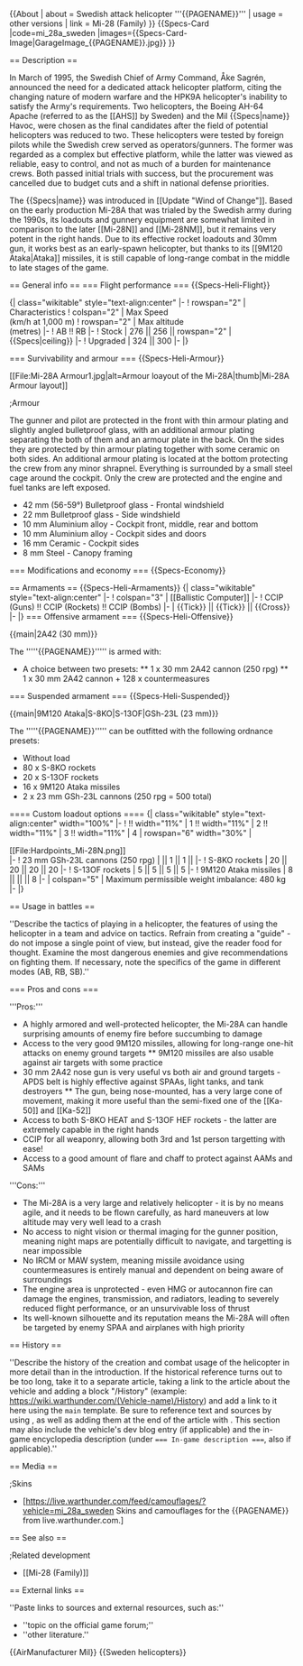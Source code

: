 {{About
| about = Swedish attack helicopter '''{{PAGENAME}}'''
| usage = other versions
| link = Mi-28 (Family)
}}
{{Specs-Card
|code=mi_28a_sweden
|images={{Specs-Card-Image|GarageImage_{{PAGENAME}}.jpg}}
}}

== Description ==
<!-- ''In the description, the first part should be about the history of and the creation and combat usage of the helicopter, as well as its key features. In the second part, tell the reader about the helicopter in the game. Insert a screenshot of the vehicle, so that if the novice player does not remember the vehicle by name, he will immediately understand what kind of vehicle the article is talking about.'' -->
In March of 1995, the Swedish Chief of Army Command, Åke Sagrén, announced the need for a dedicated attack helicopter platform, citing the changing nature of modern warfare and the HPK9A helicopter's inability to satisfy the Army's requirements. Two helicopters, the Boeing AH-64 Apache (referred to as the [[AHS]] by Sweden) and the Mil {{Specs|name}} Havoc, were chosen as the final candidates after the field of potential helicopters was reduced to two. These helicopters were tested by foreign pilots while the Swedish crew served as operators/gunners. The former was regarded as a complex but effective platform, while the latter was viewed as reliable, easy to control, and not as much of a burden for maintenance crews. Both passed initial trials with success, but the procurement was cancelled due to budget cuts and a shift in national defense priorities.

The {{Specs|name}} was introduced in [[Update "Wind of Change"]]. Based on the early production Mi-28A that was trialed by the Swedish army during the 1990s, its loadouts and gunnery equipment are somewhat limited in comparison to the later [[Mi-28N]] and [[Mi-28NM]], but it remains very potent in the right hands. Due to its effective rocket loadouts and 30mm gun, it works best as an early-spawn helicopter, but thanks to its [[9M120 Ataka|Ataka]] missiles, it is still capable of long-range combat in the middle to late stages of the game.

== General info ==
=== Flight performance ===
{{Specs-Heli-Flight}}
<!-- ''Describe how the helicopter behaves in the air. Speed, manoeuvrability, acceleration and allowable loads - these are the most important characteristics of the vehicle.'' -->

{| class="wikitable" style="text-align:center"
|-
! rowspan="2" | Characteristics
! colspan="2" | Max Speed<br>(km/h at 1,000 m)
! rowspan="2" | Max altitude<br>(metres)
|-
! AB !! RB
|-
! Stock
| 276 || 256 || rowspan="2" | {{Specs|ceiling}}
|-
! Upgraded
| 324 || 300
|-
|}

=== Survivability and armour ===
{{Specs-Heli-Armour}}
<!-- ''Examine the survivability of the helicopter. Note how vulnerable the structure is and how secure the pilot is, whether the fuel tanks are armoured, etc. Describe the armour, if there is any, and also mention the vulnerability of other critical systems.'' -->
[[File:Mi-28A Armour1.jpg|alt=Armour loayout of the Mi-28A|thumb|Mi-28A  Armour layout]]

;Armour

The gunner and pilot are protected in the front with thin armour plating and slightly angled bulletproof glass, with an additional armour plating separating the both of them and an armour plate in the back. On the sides they are protected by thin armour plating together with some ceramic on both sides. An additional armour plating is located at the bottom protecting the crew from any minor shrapnel. Everything is surrounded by a small steel cage around the cockpit. Only the crew are protected and the engine and fuel tanks are left exposed. 

* 42 mm (56-59°) Bulletproof glass - Frontal windshield
* 22 mm Bulletproof glass - Side windshield
* 10 mm Aluminium alloy - Cockpit front, middle, rear and bottom
* 10 mm Aluminium alloy - Cockpit sides and doors
* 16 mm Ceramic - Cockpit sides
* 8 mm Steel - Canopy framing

=== Modifications and economy ===
{{Specs-Economy}}

== Armaments ==
{{Specs-Heli-Armaments}}
{| class="wikitable" style="text-align:center"
|-
! colspan="3" | [[Ballistic Computer]]
|-
! CCIP (Guns) !! CCIP (Rockets) !! CCIP (Bombs)
|-
| {{Tick}} || {{Tick}} || {{Cross}}
|-
|}
=== Offensive armament ===
{{Specs-Heli-Offensive}}
<!-- ''Describe the offensive armament of the helicopter, if any. Describe how effective the cannons and machine guns are in battle, also what ammunition belts or drums are better to use. If there is no offensive weaponry, delete this subsection.'' -->
{{main|2A42 (30 mm)}}

The '''''{{PAGENAME}}''''' is armed with:

* A choice between two presets:
** 1 x 30 mm 2A42 cannon (250 rpg)
** 1 x 30 mm 2A42 cannon + 128 x countermeasures

=== Suspended armament ===
{{Specs-Heli-Suspended}}
<!-- ''Describe the helicopter's suspended armament: additional cannons under the winglets, any bombs, and rockets. Since any helicopter is essentially only a platform for suspended weaponry, this section is significant and deserves your special attention. If there is no suspended weaponry remove this subsection.'' -->
{{main|9M120 Ataka|S-8KO|S-13OF|GSh-23L (23 mm)}}

The '''''{{PAGENAME}}''''' can be outfitted with the following ordnance presets:

* Without load
* 80 x S-8KO rockets
* 20 x S-13OF rockets
* 16 x 9M120 Ataka missiles
* 2 x 23 mm GSh-23L cannons (250 rpg = 500 total)

==== Custom loadout options ====
{| class="wikitable" style="text-align:center" width="100%"
|-
! !! width="11%" | 1 !! width="11%" | 2 !! width="11%" | 3 !! width="11%" | 4
| rowspan="6" width="30%" | <div class="ttx-image">[[File:Hardpoints_Mi-28N.png]]</div>
|-
! 23 mm GSh-23L cannons (250 rpg)
| || 1 || 1 ||
|-
! S-8KO rockets
| 20 || 20 || 20 || 20
|-
! S-13OF rockets
| 5 || 5 || 5 || 5
|-
! 9M120 Ataka missiles
| 8 || || || 8
|-
| colspan="5" | Maximum permissible weight imbalance: 480 kg
|-
|}

== Usage in battles ==
<!-- ''Describe the tactics of playing in a helicopter, the features of using the helicopter in a team and advice on tactics. Refrain from creating a "guide" - do not impose a single point of view, but instead, give the reader food for thought. Examine the most dangerous enemies and give recommendations on fighting them. If necessary, note the specifics of the game in different modes (AB, RB, SB).'' -->
''Describe the tactics of playing in a helicopter, the features of using the helicopter in a team and advice on tactics. Refrain from creating a "guide" - do not impose a single point of view, but instead, give the reader food for thought. Examine the most dangerous enemies and give recommendations on fighting them. If necessary, note the specifics of the game in different modes (AB, RB, SB).''

=== Pros and cons ===
<!-- ''Summarise and briefly evaluate the vehicle in terms of its characteristics and combat effectiveness. Mark its pros and cons in the bulleted list. Try not to use more than 6 points for each of the characteristics. Avoid using categorical definitions such as "bad", "good" and the like - use substitutions with softer forms such as "inadequate" and "effective".'' -->

'''Pros:'''

* A highly armored and well-protected helicopter, the Mi-28A can handle surprising amounts of enemy fire before succumbing to damage
* Access to the very good 9M120 missiles, allowing for long-range one-hit attacks on enemy ground targets
** 9M120 missiles are also usable against air targets with some practice
* 30 mm 2A42 nose gun is very useful vs both air and ground targets - APDS belt is highly effective against SPAAs, light tanks, and tank destroyers
** The gun, being nose-mounted, has a very large cone of movement, making it more useful than the semi-fixed one of the [[Ka-50]] and [[Ka-52]]
* Access to both S-8KO HEAT and S-13OF HEF rockets - the latter are extremely capable in the right hands
* CCIP for all weaponry, allowing both 3rd and 1st person targetting with ease!
* Access to a good amount of flare and chaff to protect against AAMs and SAMs

'''Cons:'''

* The Mi-28A is a very large and relatively helicopter - it is by no means agile, and it needs to be flown carefully, as hard maneuvers at low altitude may very well lead to a crash
* No access to night vision or thermal imaging for the gunner position, meaning night maps are potentially difficult to navigate, and targetting is near impossible
* No IRCM or MAW system, meaning missile avoidance using countermeasures is entirely manual and dependent on being aware of surroundings
* The engine area is unprotected - even HMG or autocannon fire can damage the engines, transmission, and radiators, leading to severely reduced flight performance, or an unsurvivable loss of thrust
* Its well-known silhouette and its reputation means the Mi-28A will often be targeted by enemy SPAA and airplanes with high priority 

== History ==
<!-- ''Describe the history of the creation and combat usage of the helicopter in more detail than in the introduction. If the historical reference turns out to be too long, take it to a separate article, taking a link to the article about the vehicle and adding a block "/History" (example: <nowiki>https://wiki.warthunder.com/(Vehicle-name)/History</nowiki>) and add a link to it here using the <code>main</code> template. Be sure to reference text and sources by using <code><nowiki><ref></ref></nowiki></code>, as well as adding them at the end of the article with <code><nowiki><references /></nowiki></code>. This section may also include the vehicle's dev blog entry (if applicable) and the in-game encyclopedia description (under <code><nowiki>=== In-game description ===</nowiki></code>, also if applicable).'' -->
''Describe the history of the creation and combat usage of the helicopter in more detail than in the introduction. If the historical reference turns out to be too long, take it to a separate article, taking a link to the article about the vehicle and adding a block "/History" (example: <nowiki>https://wiki.warthunder.com/(Vehicle-name)/History</nowiki>) and add a link to it here using the <code>main</code> template. Be sure to reference text and sources by using <code><nowiki><ref></ref></nowiki></code>, as well as adding them at the end of the article with <code><nowiki><references /></nowiki></code>. This section may also include the vehicle's dev blog entry (if applicable) and the in-game encyclopedia description (under <code><nowiki>=== In-game description ===</nowiki></code>, also if applicable).''

== Media ==
<!-- ''Excellent additions to the article would be video guides, screenshots from the game, and photos.'' -->

;Skins
* [https://live.warthunder.com/feed/camouflages/?vehicle=mi_28a_sweden Skins and camouflages for the {{PAGENAME}} from live.warthunder.com.]

== See also ==
<!-- ''Links to the articles on the War Thunder Wiki that you think will be useful for the reader, for example:''
* ''reference to the series of the helicopter;''
* ''links to approximate analogues of other nations and research trees.'' -->

;Related development
* [[Mi-28 (Family)]]

== External links ==
<!-- ''Paste links to sources and external resources, such as:''
* ''topic on the official game forum;''
* ''other literature.'' -->
''Paste links to sources and external resources, such as:''

* ''topic on the official game forum;''
* ''other literature.''

{{AirManufacturer Mil}}
{{Sweden helicopters}}